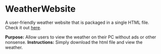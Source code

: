 # WeatherWebsite
A user-friendly weather website that is packaged in a single HTML file.
Check it out [here](https://buildsgordon.github.io/WeatherWebsite/).

**Purpose:** Allow users to view the weather on their PC without ads or other nonsense.
**Instructions:** Simply download the html file and view the weather.
